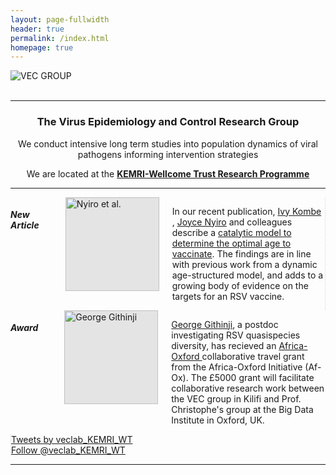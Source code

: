 ```yaml
---
layout: page-fullwidth
header: true
permalink: /index.html
homepage: true
---
```


<div class="row-30">
<center>
  <div class="small-12 small-centered columns">
   <!-- <img src="{{ site.url }}/images/banner3.png" alt="VEC GROUP">  -->
   <img src="{{ site.url }}/images/veclab-members.jpg" alt="VEC GROUP">
  </div>
  </center>
</div>
<br>

<hr >

<div>
<section>
<center>
<p>
<h3>The Virus Epidemiology and Control Research Group</h3>
</p>
<p>
We conduct intensive long term studies into population dynamics of viral pathogens informing intervention strategies
</p>

<p>
We are located at the <a href="http://www.kemri-wellcome.org" target="_blank"><strong>KEMRI-Wellcome Trust Research Programme</strong></a>
</p>
</center>
</section>
</div>

<hr>

<!-- Three columns of text below the carousel -->
<div class="row">
<section>
<div class="large-4 columns  text-center" style="border-right: dotted #d8d8d8 1px;">

<div class="">
<h5>New Article</h5>
</div>
<br>
<img class="img-rounded;" style="background: #E4E4E4; height: 150px;" src="{{ site.url }}/images/article_img/joyce-ivy-plos-one-2017.png" alt="Nyiro et al.">

<p class="text-justify">
In our recent publication, <a href="{{ site.url }}/ivy-kombe">Ivy Kombe</a> , <a href="{{ site.url }}/joyce-nyiro">Joyce Nyiro</a> and colleagues describe a
<a href="http://journals.plos.org/plosone/article?id=10.1371/journal.pone.0177803">catalytic model to determine the optimal age to vaccinate</a>. The findings are in line with previous work from a dynamic age-structured model, and adds to a growing body of evidence on the targets for an RSV vaccine. 
</p>

</div><!-- /.col-lg-4 -->

<div class="large-4 columns text-center" >

<div class="">
<h5>Award </h5>
</div>
<br>
<img class="img-rounded" style="background: #E4E4E4; height: 150px;" src="{{ site.url }}/images/George-Githinji.jpg" alt="George Githinji">
<p class="text-justify">
<a href="{{ site.url }}/george-githinji">George Githinji</a>, a postdoc investigating RSV quasispecies diversity,  has recieved an <a href="http://www.afox.ox.ac.uk" >Africa-Oxford </a> collaborative travel grant from the Africa-Oxford Initiative (Af-Ox). The £5000 grant will facilitate collaborative research work between  the VEC group in Kilifi and Prof. Christophe's group at the Big Data Institute in Oxford, UK. 
</p>
  </div><!-- /.col-lg-4 -->


  <div class="large-4 columns text-center" style="border-left: dotted #d8d8d8 1px;">
  <div id="twittertimeline">
  <a class="twitter-timeline" data-lang="en" data-width="350" data-height="400" data-theme="light" data-link-color="#19CF86"
  href="https://twitter.com/veclab_KEMRI_WT">
  Tweets by veclab_KEMRI_WT</a>
  <script async src="//platform.twitter.com/widgets.js" charset="utf-8">
  </script>
  <br>
  <a class="twitter-follow-button"
  href="https://twitter.com/veclab_KEMRI_WT"
  data-size="large">
  Follow @veclab_KEMRI_WT</a>
  </div>
  </div>

  <hr>
  <div class="row">
  <div class="small-10 small-centered columns">
  <center>
  <img src="{{ site.url }}/images/warwick-kemri-logo.png" alt="">
  </center>
  </div>
  </div>
